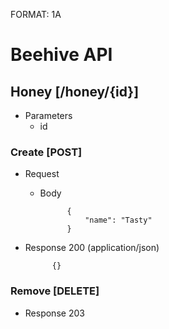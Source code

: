 FORMAT: 1A

# Beehive API

## Honey [/honey/{id}]

+ Parameters
  + id

### Create [POST]

+ Request

  + Body

              {
                  "name": "Tasty"
              }

+ Response 200 (application/json)

            {}


### Remove [DELETE]

+ Response 203
